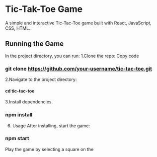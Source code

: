 # Tic-Tak-Toe Game

A simple and interactive Tic-Tac-Toe game built with React, JavaScript, CSS, HTML.

## Running the Game

In the project directory, you can run:
1.Clone the repo:
Copy code
### git clone https://github.com/your-username/tic-tac-toe.git

2.Navigate to the project directory:
#### cd tic-tac-toe

3.Install dependencies.
### npm install
6. Usage 
After installing, start the game:
### npm start
Play the game by selecting a square on the 
